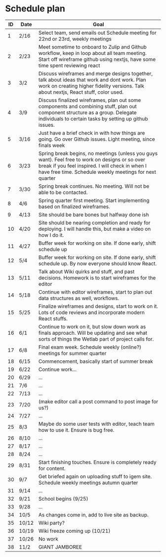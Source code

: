 # Schedule plan

| ID  | Date  | Goal                                                                                                                                                                                                          |
| --- | ----- | ------------------------------------------------------------------------------------------------------------------------------------------------------------------------------------------------------------- |
| 1   | 2/16  | Select team, send emails out Schedule meeting for 22nd or 23rd, weekly meetings                                                                                                                               |
| 2   | 2/23  | Meet sometime to onboard to Zulip and Github workflow, keep in loop about all team meeting. Start off wireframe github using nextjs, have some time spent reviewing react                                     |
| 3   | 3/2   | Discuss wireframes and merge designs together, talk about ideas that work and dont work. Plan work on creating higher fidelity versions. Talk about nextjs, React stuff, color used.   |
| 4   | 3/9   | Discuss finalized wireframes, plan out some components and combining stuff, plan out component structure as a group. Delegate individuals to certain tasks by setting up github issues.  |
| 5   | 3/16  | Just have a brief check in with how things are going. Go over Github issues. Light meeting, since finals week                                                                                                 |
| 6   | 3/23  | Spring break begins, no meetings (unless you guys want). Feel free to work on designs or so over break if you feel inspired. I will check in when I have free time. Schedule weekly meetings for next quarter |
| 7   | 3/30  | Spring break continues. No meeting. Will not be able to be contacted.                                                                                                                                         |
| 8   | 4/6   | Spring quarter first meeting. Start implementing based on finalized wireframes.                                                                                                                               |
| 9   | 4/13  | Site should be bare bones but halfway done ish                                                                                                                                                                |
| 10  | 4/20  | Site should be nearing completion and ready for deploying. I will handle this, but make a video on how I do it.                                                                                               |
| 11  | 4/27  | Buffer week for working on site. If done early, shift schedule up                                                                                                                                             |
| 12  | 5/4   | Buffer week for working on site. If done early, shift schedule up. By now everyone should know React.                                                                                                         |
| 13  | 5/11  | Talk about Wiki quirks and stuff, and past decisions. Homework is to start wireframes for the editor                                                                                                          |
| 14  | 5/18  | Continue with editor wireframes, start to plan out data structures as well, workflows.                                                                                                                        |
| 15  | 5/25  | Finalize wireframes and designs, start to work on it. Lots of code reviews and incorporate modern React stuffs.                                                                                               |
| 16  | 6/1   | Continue to work on it, but slow down work as finals approach. Will be updating and see what sorts of things the Wetlab part of project calls for.                                                            |
| 17  | 6/8   | Final exam week. Schedule weekly (online?) meetings for summer quarter                                                                                                                                        |
| 18  | 6/15  | Commencement, basically start of summer break                                                                                                                                                                 |
| 19  | 6/22  | Continue work...                                                                                                                                                                                              |
| 20  | 6/29  | ...                                                                                                                                                                                                           |
| 21  | 7/6   | ...                                                                                                                                                                                                           |
| 22  | 7/13  | ...                                                                                                                                                                                                           |
| 23  | 7/20  | (make editor call a post command to post image for us?)                                                                                                                                                       |
| 24  | 7/27  | ...                                                                                                                                                                                                           |
| 25  | 8/3   | Maybe do some user tests with editor, teach team how to use it. Ensure is bug free.                                                                                                                           |
| 26  | 8/10  | ...                                                                                                                                                                                                           |
| 27  | 8/17  | ...                                                                                                                                                                                                           |
| 28  | 8/24  | ...                                                                                                                                                                                                           |
| 29  | 8/31  | Start finishing touches. Ensure is completely ready for content.                                                                                                                                              |
| 30  | 9/7   | Get briefed again on uploading stuff to igem site. Schedule weekly meetings autumn quarter                                                                                                                    |
| 31  | 9/14  | ...                                                                                                                                                                                                           |
| 32  | 9/21  | School begins (9/25)                                                                                                                                                                                          |
| 33  | 9/28  | ...                                                                                                                                                                                                           |
| 34  | 10/5  | As changes come in, add to live site as backup.                                                                                                                                                               |
| 35  | 10/12 | Wiki party?                                                                                                                                                                                                   |
| 36  | 10/19 | Wiki freeze coming up (10/21)                                                                                                                                                                                 |
| 37  | 10/26 | No work                                                                                                                                                                                                       |
| 38  | 11/2  | GIANT JAMBOREE                                                                                                                                                                                                | **** |
